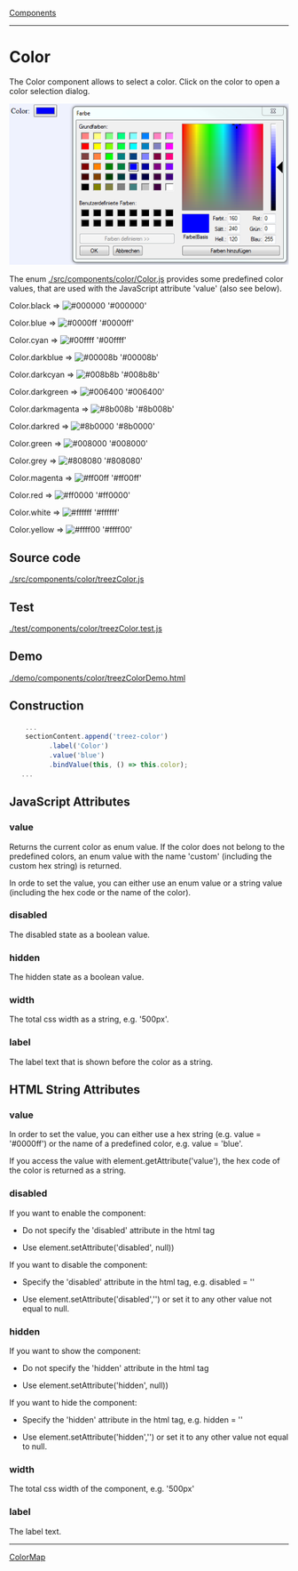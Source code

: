 [Components](../components.md)

----

# Color
		
The Color component allows to select a color. Click on the color to open a color selection dialog.
	
![](../../images/treez_color.png)

The enum [./src/components/color/Color.js](../../../src/components/color/color.js) provides some predefined color values, 
that are used with the JavaScript attribute 'value' (also see below). 



Color.black => ![#000000](https://placehold.it/15/000000/000000?text=+) '#000000'

Color.blue => ![#0000ff](https://placehold.it/15/0000ff/000000?text=+) '#0000ff'

Color.cyan => ![#00ffff](https://placehold.it/15/00ffff/000000?text=+) '#00ffff'

Color.darkblue => ![#00008b](https://placehold.it/15/00008b/000000?text=+) '#00008b'

Color.darkcyan => ![#008b8b](https://placehold.it/15/008b8b/000000?text=+) '#008b8b' 

Color.darkgreen => ![#006400](https://placehold.it/15/006400/000000?text=+) '#006400'

Color.darkmagenta => ![#8b008b](https://placehold.it/15/8b008b/000000?text=+) '#8b008b'

Color.darkred => ![#8b0000](https://placehold.it/15/8b0000/000000?text=+) '#8b0000'

Color.green => ![#008000](https://placehold.it/15/008000/000000?text=+) '#008000'

Color.grey => ![#808080](https://placehold.it/15/808080/000000?text=+) '#808080'

Color.magenta => ![#ff00ff](https://placehold.it/15/ff00ff/000000?text=+) '#ff00ff'

Color.red => ![#ff0000](https://placehold.it/15/ff0000/000000?text=+) '#ff0000'

Color.white => ![#ffffff](https://placehold.it/15/ffffff/000000?text=+) '#ffffff'

Color.yellow => ![#ffff00](https://placehold.it/15/ffff00/000000?text=+) '#ffff00'

		
## Source code

[./src/components/color/treezColor.js](../../../src/components/color/treezColor.js)

## Test

[./test/components/color/treezColor.test.js](../../../test/components/color/treezColor.test.js)

## Demo

[./demo/components/color/treezColorDemo.html](../../../demo/components/color/treezColorDemo.html)

## Construction

```javascript
    ...
    sectionContent.append('treez-color')
		  .label('Color')		  
		  .value('blue')		
		  .bindValue(this, () => this.color);	
   ...
```

## JavaScript Attributes

### value

Returns the current color as enum value. If the color does not belong to the predefined colors, an enum value with the name 'custom' (including the custom hex string) is returned. 

In orde to set the value, you can either use an enum value or a string value (including the hex code or the name of the color).  

### disabled

The disabled state as a boolean value. 

### hidden

The hidden state as a boolean value.

### width

The total css width as a string, e.g. '500px'.

### label

The label text that is shown before the color as a string. 

## HTML String Attributes

### value

In order to set the value, you can either use a hex string (e.g. value = '#0000ff') or the name of a predefined color, e.g. value = 'blue'.  

If you access the value with element.getAttribute('value'), the hex code of the color is returned as a string. 

### disabled

If you want to enable the component:

* Do not specify the 'disabled' attribute in the html tag

* Use element.setAttribute('disabled', null)) 

If you want to disable the component:

* Specify the 'disabled' attribute in the html tag, e.g. disabled = ''

* Use element.setAttribute('disabled','') or set it to any other value not equal to null. 

### hidden

If you want to show the component:

* Do not specify the 'hidden' attribute in the html tag

* Use element.setAttribute('hidden', null)) 

If you want to hide the component:

* Specify the 'hidden' attribute in the html tag, e.g. hidden = ''

* Use element.setAttribute('hidden','') or set it to any other value not equal to null. 

### width

The total css width of the component, e.g. '500px'

### label

The label text.




----

[ColorMap](../colorMap/colorMap.md)
